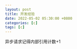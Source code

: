 ```yaml
---
layout: post
title: 开发经验
date: 2022-05-02 05:30:00 +0800
categories: [c]
tags: [c]
---
```

异步请求记得内部引用计数+1
